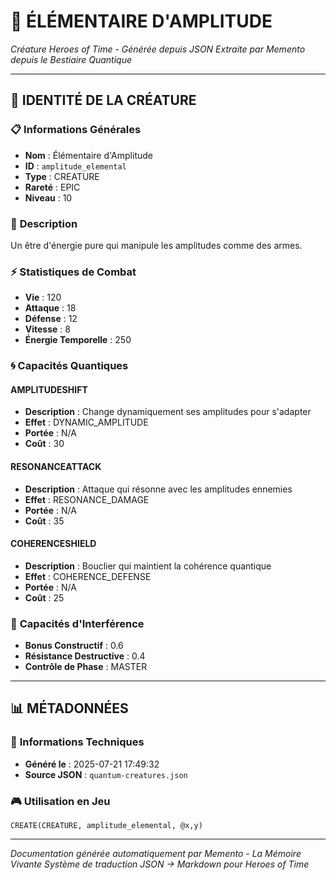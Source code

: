 # 🦅 **ÉLÉMENTAIRE D'AMPLITUDE**
*Créature Heroes of Time - Générée depuis JSON*
*Extraite par Memento depuis le Bestiaire Quantique*

---

## 🎯 **IDENTITÉ DE LA CRÉATURE**

### 📋 **Informations Générales**
- **Nom** : Élémentaire d'Amplitude
- **ID** : `amplitude_elemental`
- **Type** : CREATURE
- **Rareté** : EPIC
- **Niveau** : 10

### 📖 **Description**
Un être d'énergie pure qui manipule les amplitudes comme des armes.

### ⚡ **Statistiques de Combat**
- **Vie** : 120
- **Attaque** : 18
- **Défense** : 12
- **Vitesse** : 8
- **Énergie Temporelle** : 250

### 🌀 **Capacités Quantiques**

#### **AMPLITUDESHIFT**
- **Description** : Change dynamiquement ses amplitudes pour s'adapter
- **Effet** : DYNAMIC_AMPLITUDE
- **Portée** : N/A
- **Coût** : 30

#### **RESONANCEATTACK**
- **Description** : Attaque qui résonne avec les amplitudes ennemies
- **Effet** : RESONANCE_DAMAGE
- **Portée** : N/A
- **Coût** : 35

#### **COHERENCESHIELD**
- **Description** : Bouclier qui maintient la cohérence quantique
- **Effet** : COHERENCE_DEFENSE
- **Portée** : N/A
- **Coût** : 25

### 🌊 **Capacités d'Interférence**
- **Bonus Constructif** : 0.6
- **Résistance Destructive** : 0.4
- **Contrôle de Phase** : MASTER


---

## 📊 **MÉTADONNÉES**

### 🔧 **Informations Techniques**
- **Généré le** : 2025-07-21 17:49:32
- **Source JSON** : `quantum-creatures.json`

### 🎮 **Utilisation en Jeu**
```hots
CREATE(CREATURE, amplitude_elemental, @x,y)
```

---

*Documentation générée automatiquement par Memento - La Mémoire Vivante*
*Système de traduction JSON → Markdown pour Heroes of Time*
